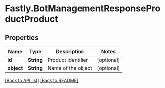 # Fastly.BotManagementResponseProductProduct

## Properties

Name | Type | Description | Notes
------------ | ------------- | ------------- | -------------
**id** | **String** | Product identifier | [optional] 
**object** | **String** | Name of the object | [optional] 


[[Back to API list]](../../README.md#endpoints) [[Back to README]](../../README.md)
